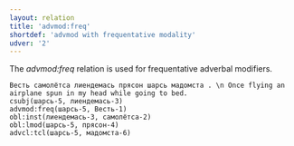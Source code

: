 ```yaml
---
layout: relation
title: 'advmod:freq'
shortdef: 'advmod with frequentative modality'
udver: '2'
---
```


The _advmod:freq_ relation is used for frequentative adverbal modifiers.

~~~ sdparse
Весть самолётса лиендемась прясон шарсь мадомста . \n Once flying an airplane spun in my head while going to bed.
csubj(шарсь-5, лиендемась-3)
advmod:freq(шарсь-5, Весть-1)
obl:inst(лиендемась-3, самолётса-2)
obl:lmod(шарсь-5, прясон-4)
advcl:tcl(шарсь-5, мадомста-6)
~~~

<!-- Interlanguage links updated Út 9. května 2023, 20:03:57 CEST -->
